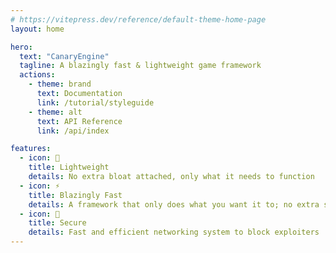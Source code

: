 ```yaml
---
# https://vitepress.dev/reference/default-theme-home-page
layout: home

hero:
  text: "CanaryEngine"
  tagline: A blazingly fast & lightweight game framework
  actions:
    - theme: brand
      text: Documentation
      link: /tutorial/styleguide
    - theme: alt
      text: API Reference
      link: /api/index

features:
  - icon: 🎒
    title: Lightweight
    details: No extra bloat attached, only what it needs to function
  - icon: ⚡
    title: Blazingly Fast
    details: A framework that only does what you want it to; no extra side effects
  - icon: 🔐
    title: Secure
    details: Fast and efficient networking system to block exploiters
---
```



